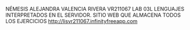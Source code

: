 NÉMESIS ALEJANDRA VALENCIA RIVERA
VR211067
LAB 03L LENGUAJES INTERPRETADOS EN EL SERVIDOR.
SITIO WEB QUE ALMACENA TODOS LOS EJERCICIOS http://lisvr211067.infinityfreeapp.com